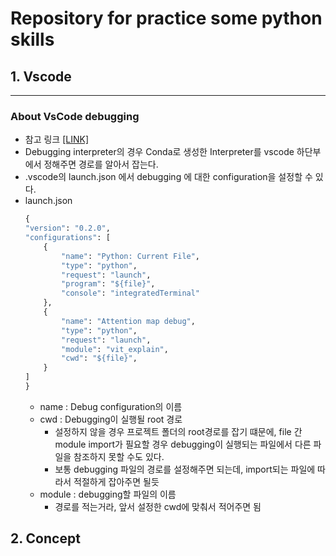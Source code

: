 # Repository for practice some python skills


## 1. Vscode
-------------------
### About VsCode debugging
  - 참고 링크 [[LINK]](https://stackoverflow.com/questions/38623138/vscode-how-to-set-working-directory-for-debug)
  - Debugging interpreter의 경우 Conda로 생성한 Interpreter를 vscode 하단부에서 정해주면 경로를 알아서 잡는다.
  - .vscode의 launch.json 에서 debugging 에 대한 configuration을 설정할 수 있다.
  - launch.json 
    ```python
    {
    "version": "0.2.0",
    "configurations": [
        {
            "name": "Python: Current File",
            "type": "python",
            "request": "launch",
            "program": "${file}",
            "console": "integratedTerminal"
        },
        {
            "name": "Attention map debug",
            "type": "python",
            "request": "launch",
            "module": "vit_explain",
            "cwd": "${file}",
        }
    ]
    }
    ```
    -  name : Debug configuration의 이름
    -  cwd : Debugging이 실행될 root 경로
        - 설정하지 않을 경우 프로젝트 폴더의 root경로를 잡기 떄문에, file 간 module import가 필요할 경우 debugging이 실행되는 파일에서 다른 파일을 참조하지 못할 수도 있다.
        - 보통 debugging 파일의 경로를 설정해주면 되는데, import되는 파일에 따라서 적절하게 잡아주면 될듯
    -  module : debugging할 파일의 이름
        - 경로를 적는거라, 앞서 설정한 cwd에 맞춰서 적어주면 됨
    

## 2. Concept


  

